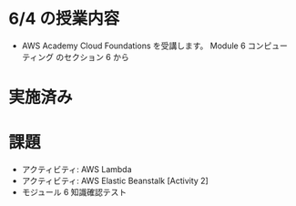 # 6/4 の授業内容
- AWS Academy Cloud Foundations を受講します。
  Module 6 コンピューティング のセクション 6 から

# 実施済み

# 課題
- アクティビティ: AWS Lambda
- アクティビティ: AWS Elastic Beanstalk [Activity 2]
- モジュール 6 知識確認テスト
